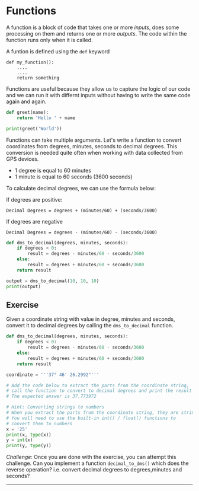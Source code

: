 # Functions

A function is a block of code that takes one or more *inputs*, does some processing on them and returns one or more *outputs*. The code within the function runs only when it is called.

A funtion is defined using the `def` keyword

```
def my_function():
    ....
    ....
    return something
```

Functions are useful because they allow us to capture the logic of our code and we can run it with differnt inputs without having to write the same code again and again.


```python
def greet(name):
    return 'Hello ' + name

print(greet('World'))
```

Functions can take multiple arguments. Let's write a function to convert coordinates from degrees, minutes, seconds to decimal degrees. This conversion is needed quite often when working with data collected from GPS devices.

- 1 degree is equal to 60 minutes
- 1 minute is equal to 60 seconds (3600 seconds)

To calculate decimal degrees, we can use the formula below:

If degrees are positive:

`Decimal Degrees = degrees + (minutes/60) + (seconds/3600)`

If degrees are negative

`Decimal Degrees = degrees - (minutes/60) - (seconds/3600)`


```python
def dms_to_decimal(degrees, minutes, seconds):
    if degrees < 0:
        result = degrees - minutes/60 - seconds/3600
    else:
        result = degrees + minutes/60 + seconds/3600
    return result
```


```python
output = dms_to_decimal(10, 10, 10)
print(output)
```

## Exercise

Given a coordinate string with value in degree, minutes and seconds, convert it to decimal degrees by calling the `dms_to_decimal` function.


```python
def dms_to_decimal(degrees, minutes, seconds):
    if degrees < 0:
        result = degrees - minutes/60 - seconds/3600
    else:
        result = degrees + minutes/60 + seconds/3600
    return result

coordinate = '''37° 46' 26.2992"'''

# Add the code below to extract the parts from the coordinate string,
# call the function to convert to decimal degrees and print the result
# The expected answer is 37.773972
```


```python
# Hint: Converting strings to numbers
# When you extract the parts from the coordinate string, they are strings
# You will need to use the built-in int() / float() functions to
# convert them to numbers
x = '25'
print(x, type(x))
y = int(x)
print(y, type(y))
```

*Challenge*: Once you are done with the exercise, you can attempt this challenge. Can you implement a function `decimal_to_dms()` which does the reverse operation? i.e. convert decimal degrees to degrees,minutes and seconds?

----
